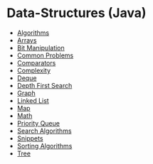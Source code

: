 <!-- generated by markdown-notes-tree -->

# Data-Structures (Java)

<!-- optional markdown-notes-tree directory description starts here -->

<!-- optional markdown-notes-tree directory description ends here -->

-   [Algorithms](algorithms.md)
-   [Arrays](arrays.md)
-   [Bit Manipulation](bit-manipulation.md)
-   [Common Problems](common-problems.md)
-   [Comparators](comparators.md)
-   [Complexity](complexity.md)
-   [Deque](dequeue.md)
-   [Depth First Search](dfs.md)
-   [Graph](graph.md)
-   [Linked List](linked-list.md)
-   [Map](map.md)
-   [Math](math.md)
-   [Priority Queue](priority-queue.md)
-   [Search Algorithms](search-algorithms.md)
-   [Snippets](snippets.md)
-   [Sorting Algorithms](sorting-algorithms.md)
-   [Tree](tree.md)
